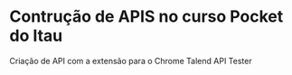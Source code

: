 # Contrução de APIS no curso Pocket do Itau

Criação de API com a extensão para o Chrome Talend API Tester
